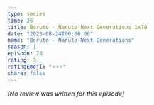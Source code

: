 ```yaml
---
type: series
time: 25
title: Boruto - Naruto Next Generations 1x78
date: "2023-08-24T00:00:00"
name: "Boruto - Naruto Next Generations"
season: 1
episode: 78
rating: 3
ratingEmoji: "⭐️⭐️⭐️"
share: false
---
```


_[No review was written for this episode]_